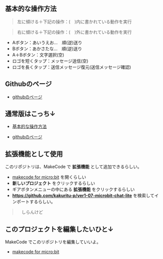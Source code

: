 
## 基本的な操作方法

> 左に傾ける＋下記の操作：(　)内に書かれている動作を実行

> 右に傾ける＋下記の操作：(　)外に書かれている動作を実行

    

* Aボタン：あいうえお...　順(逆)送り
* Bボタン：あかさたな...　順(逆)送り
* A＋Bボタン：文字選択(空)
* ロゴを短くタップ：メッセージ送信(空)
* ロゴを長くタップ：送信メッセージ復元(送信メッセージ確認)

## Githubのページ
* [githubのページ](https://github.com/KAKURITU-P/microbit-chat-ja-lite)
  
## 通常版はこっち↓
* [基本的な操作方法](https://kakuritu-p.github.io/microbit-chat-ja/)

* [githubのページ](https://github.com/KAKURITU-P/microbit-chat-ja?tab=readme-ov-file)

## 拡張機能として使用

このリポジトリは、MakeCode で **拡張機能** として追加できるらしい。

* [makecode for micro:bit](https://makecode.microbit.org/) を開くらしい
* **新しいプロジェクト** をクリックするらしい
* ギアボタンメニューの中にある **拡張機能** をクリックするらしい
* **https://github.com/kakuritu-p/ver1-07-microbit-chat-lite** を検索してインポートするらしい。
>　しらんけど

## このプロジェクトを編集したいひと↓

MakeCode でこのリポジトリを編集していいよ。

* [makecode for micro:bit](https://makecode.microbit.org/) 
